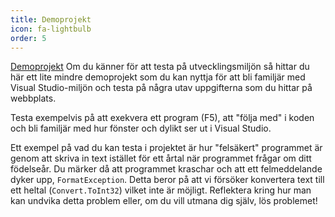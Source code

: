 ```yaml
---
title: Demoprojekt
icon: fa-lightbulb
order: 5
---
```

[Demoprojekt](/test/_sectionsvs/DemoProjekt.zip)
Om du känner för att testa på utvecklingsmiljön så hittar du här ett lite mindre demoprojekt som du kan nyttja för att
bli familjär med Visual Studio-miljön och testa på några utav uppgifterna som du hittar på webbplats.

Testa exempelvis på att exekvera ett program (F5), att "följa med" i koden och bli familjär med hur fönster och dylikt
ser ut i Visual Studio.

Ett exempel på vad du kan testa i projektet är hur "felsäkert" programmet är genom att skriva
in text istället för ett årtal när programmet frågar om ditt födelseår. Du märker då att
programmet kraschar och att ett felmeddelande dyker upp, <code>FormatException</code>. Detta beror på att
vi försöker konvertera text till ett heltal (<code>Convert.ToInt32</code>) vilket inte är möjligt. Reflektera kring
hur man kan undvika detta problem eller, om du vill utmana dig själv, lös problemet!
